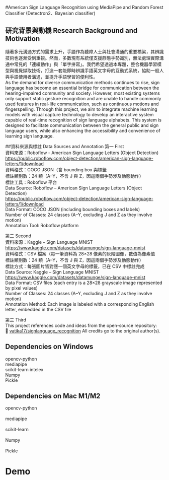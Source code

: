 #American Sign Language Recognition using MediaPipe and Random Forest Classifier (Detectron2、Bayesian classifier)

## 研究背景與動機 Research Background and Motivation
隨著多元溝通方式的需求上升，手語作為聽障人士與社會溝通的重要橋梁，其辨識技術也逐漸受到重視。然而，多數現有系統僅支援靜態手勢識別，無法處理實際溝通中常見的「連續動作」與「單字拼寫」。我們希望透過本專題，整合機器學習模型與視覺擷取技術，打造一套能即時辨識手語英文字母的互動式系統，協助一般人與手語使用者溝通，並提升手語學習的便利性。<br>
As the demand for diverse communication methods continues to rise, sign language has become an essential bridge for communication between the hearing-impaired community and society. However, most existing systems only support static gesture recognition and are unable to handle commonly used features in real-life communication, such as continuous motions and fingerspelling. Through this project, we aim to integrate machine learning models with visual capture technology to develop an interactive system capable of real-time recognition of sign language alphabets. This system is designed to facilitate communication between the general public and sign language users, while also enhancing the accessibility and convenience of learning sign language.<br>

##資料來源與標註 Data Sources and Annotation
第一 First<br>
資料來源：Roboflow - American Sign Language Letters (Object Detection)<br>
https://public.roboflow.com/object-detection/american-sign-language-letters/1/download<br>
資料格式：COCO JSON（含 bounding box 與標籤<br>
標註類別數：24 類（A–Y，不含 J 與 Z，因這兩個手勢涉及動態動作）<br>
標註工具：Roboflow 平台<br>
Data Source: Roboflow – American Sign Language Letters (Object Detection)<br>
https://public.roboflow.com/object-detection/american-sign-language-letters/1/download<br>
Data Format: COCO JSON (including bounding boxes and labels)<br>
Number of Classes: 24 classes (A–Y, excluding J and Z as they involve motion)<br>
Annotation Tool: Roboflow platform<br>

第二 Second<br>
資料來源：Kaggle – Sign Language MNIST<br>
https://www.kaggle.com/datasets/datamunge/sign-language-mnist<br>
資料格式：CSV 檔案（每一筆資料為 28×28 像素的灰階圖像，數值為像素值<br>
標註類別數：24 類（A–Y，不含 J 與 Z，因這兩個手勢涉及動態動作）<br>
標註方式：每張圖片皆對應一個英文字母的標籤，已在 CSV 中標註完成<br>
Data Source: Kaggle – Sign Language MNIST<br>
https://www.kaggle.com/datasets/datamunge/sign-language-mnist<br>
Data Format: CSV files (each entry is a 28×28 grayscale image represented by pixel values)<br>
Number of Classes: 24 classes (A–Y, excluding J and Z as they involve motion)<br>
Annotation Method: Each image is labeled with a corresponding English letter, embedded in the CSV file<br>

第三 Third<br>
This project references code and ideas from the open-source repository:  
🔗 [vatika17/signlanguage_recognition](https://github.com/vatika17/signlanguage_recognition)
All credits go to the original author(s).


## Dependencies on Windows
opencv-python<br>
mediapipe<br>
scikit-learn intelex<br>
Numpy<br>
Pickle<br>
## Dependencies on Mac M1/M2
opencv-python<br>  
mediapipe<br>  
scikit-learn<br>  
Numpy<br>  
Pickle<br>


# Demo

